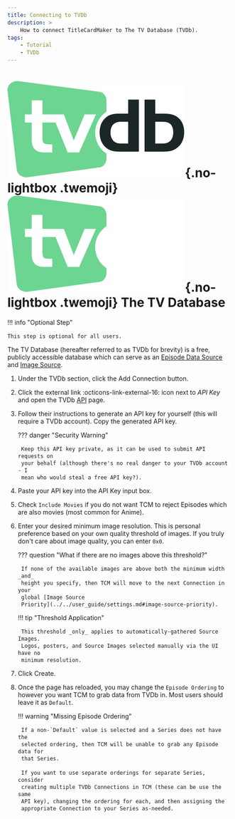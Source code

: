 ```yaml
---
title: Connecting to TVDb
description: >
    How to connect TitleCardMaker to The TV Database (TVDb).
tags:
    - Tutorial
    - TVDb
---
```


# ![TVDb Logo](./assets/tvdb-light.png#only-light){.no-lightbox .twemoji} ![TVDb Logo](./assets/tvdb-dark.png#only-dark){.no-lightbox .twemoji} The TV Database

!!! info "Optional Step"

    This step is optional for all users.

The TV Database (hereafter referred to as TVDb for brevity) is a free,
publicly accessible database which can serve as an
[Episode Data Source](../../user_guide/settings.md#episode-data-source) and 
[Image Source](../../user_guide/settings.md#image-source-priority).

1. Under the TVDb section, click the
<span class="example md-button">Add Connection</span> button.

2. Click the external link :octicons-link-external-16: icon next to _API Key_
and open the TVDb [API](https://thetvdb.com/api-information) page.

3. Follow their instructions to generate an API key for yourself (this will
require a TVDb account). Copy the generated API key.

    ??? danger "Security Warning"

        Keep this API key private, as it can be used to submit API requests on
        your behalf (although there's no real danger to your TVDb account - I
        mean who would steal a free API key?).

4. Paste your API key into the API Key input box.

5. Check `Include Movies` if you do not want TCM to reject Episodes which are
also movies (most common for Anime).

6. Enter your desired minimum image resolution. This is personal preference
based on your own quality threshold of images. If you truly don't care about
image quality, you can enter `0x0`.

    ??? question "What if there are no images above this threshold?"

        If none of the available images are above both the minimum width _and_
        height you specify, then TCM will move to the next Connection in your
        global [Image Source
        Priority](../../user_guide/settings.md#image-source-priority).

    !!! tip "Threshold Application"

        This threshold _only_ applies to automatically-gathered Source Images.
        Logos, posters, and Source Images selected manually via the UI have no
        minimum resolution.

7. Click <span class="example md-button">Create</span>.

8. Once the page has reloaded, you may change the `Episode Ordering` to
however you want TCM to grab data from TVDb in. Most users should leave it as
`Default`.

    !!! warning "Missing Episode Ordering"

        If a non-`Default` value is selected and a Series does not have the
        selected ordering, then TCM will be unable to grab any Episode data for
        that Series.

        If you want to use separate orderings for separate Series, consider
        creating multiple TVDb Connections in TCM (these can be use the same
        API key), changing the ordering for each, and then assigning the
        appropriate Connection to your Series as-needed.
